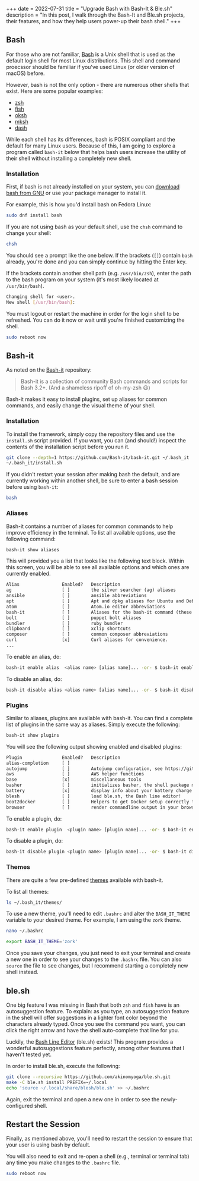 +++
date = 2022-07-31
title = "Upgrade Bash with Bash-It & Ble.sh"
description = "In this post, I walk through the Bash-It and Ble.sh projects, their features, and how they help users power-up their bash shell."
+++

## Bash

For those who are not familiar, 
[Bash](https://en.wikipedia.org/wiki/Bash_(Unix_shell)) is a Unix shell that is 
used as the default login shell for most Linux distributions. This shell and 
command proecssor should be familiar if you've used Linux (or older version of 
macOS) before.

However, bash is not the only option - there are numerous other shells that 
exist. Here are some popular examples:

- [zsh](https://en.wikipedia.org/wiki/Z_shell)
- [fish](https://en.wikipedia.org/wiki/Fish_(Unix_shell))
- [oksh](https://github.com/ibara/oksh)
- [mksh](https://wiki.gentoo.org/wiki/Mksh)
- [dash](https://en.wikipedia.org/wiki/Debian_Almquist_shell)

While each shell has its differences, bash is POSIX compliant and the default 
for many Linux users. Because of this, I am going to explore a program called 
`bash-it` below that helps bash users increase the utility of their shell 
without installing a completely new shell.

### Installation

First, if bash is not already installed on your system, you can [download bash 
from GNU](https://www.gnu.org/software/bash/) or use your package manager to 
install it.

For example, this is how you'd install bash on Fedora Linux:

```bash
sudo dnf install bash
```

If you are not using bash as your default shell, use the `chsh` command to 
change your shell:

```bash
chsh
```

You should see a prompt like the one below. If the brackets (`[]`) contain 
`bash` already, you're done and you can simply continue by hitting the Enter 
key.

If the brackets contain another shell path (e.g. `/usr/bin/zsh`), enter the path 
to the bash program on your system (it's most likely located at 
`/usr/bin/bash`).

```bash
Changing shell for <user>.
New shell [/usr/bin/bash]:
```

You must logout or restart the machine in order for the login shell to be 
refreshed. You can do it now or wait until you're finished customizing the 
shell.

```bash
sudo reboot now
```

## Bash-it

As noted on the [Bash-it](https://github.com/Bash-it/bash-it) repository:

> Bash-it is a collection of community Bash commands and scripts for Bash 3.2+. 
> (And a shameless ripoff of oh-my-zsh 😃)

Bash-it makes it easy to install plugins, set up aliases for common commands, 
and easily change the visual theme of your shell.

### Installation

To install the framework, simply copy the repository files and use the 
`install.sh` script provided. If you want, you can (and should!) inspect the 
contents of the installation script before you run it.

```bash
git clone --depth=1 https://github.com/Bash-it/bash-it.git ~/.bash_it
~/.bash_it/install.sh
```

If you didn't restart your session after making bash the default, and are 
currently working within another shell, be sure to enter a bash session before 
using `bash-it`:

```bash
bash
```

### Aliases

Bash-it contains a number of aliases for common commands to help improve 
efficiency in the terminal. To list all available options, use the following 
command:

```bash
bash-it show aliases
```

This will provided you a list that looks like the following text block. Within 
this screen, you will be able to see all available options and which ones are 
currently enabled.

```txt
Alias                Enabled?   Description
ag                   [ ]        the silver searcher (ag) aliases
ansible              [ ]        ansible abbreviations
apt                  [ ]        Apt and dpkg aliases for Ubuntu and Debian distros.
atom                 [ ]        Atom.io editor abbreviations
bash-it              [ ]        Aliases for the bash-it command (these aliases are automatically included with the "general" aliases)
bolt                 [ ]        puppet bolt aliases
bundler              [ ]        ruby bundler
clipboard            [ ]        xclip shortcuts
composer             [ ]        common composer abbreviations
curl                 [x]        Curl aliases for convenience.
...
```

To enable an alias, do:

```bash
bash-it enable alias  <alias name> [alias name]... -or- $ bash-it enable alias all
```

To disable an alias, do:

```bash
bash-it disable alias <alias name> [alias name]... -or- $ bash-it disable alias all
```

### Plugins

Similar to aliases, plugins are available with bash-it. You can find a complete 
list of plugins in the same way as aliases. Simply execute the following:

```bash
bash-it show plugins
```

You will see the following output showing enabled and disabled plugins:

```txt
Plugin               Enabled?   Description
alias-completion     [ ]
autojump             [ ]        Autojump configuration, see https://github.com/wting/autojump for more details
aws                  [ ]        AWS helper functions
base                 [x]        miscellaneous tools
basher               [ ]        initializes basher, the shell package manager
battery              [x]        display info about your battery charge level
blesh                [ ]        load ble.sh, the Bash line editor!
boot2docker          [ ]        Helpers to get Docker setup correctly for boot2docker
browser              [ ]        render commandline output in your browser
```

To enable a plugin, do:

```bash
bash-it enable plugin  <plugin name> [plugin name]... -or- $ bash-it enable plugin all
```

To disable a plugin, do:

```bash
bash-it disable plugin <plugin name> [plugin name]... -or- $ bash-it disable plugin all
```

### Themes

There are quite a few pre-defined 
[themes](https://bash-it.readthedocs.io/en/latest/themes-list/#list-of-themes) 
available with bash-it.

To list all themes:

```bash
ls ~/.bash_it/themes/
```

To use a new theme, you'll need to edit `.bashrc` and alter the `BASH_IT_THEME` 
variable to your desired theme. For example, I am using the `zork` theme.

```bash
nano ~/.bashrc
```

```bash
export BASH_IT_THEME='zork'
```

Once you save your changes, you just need to exit your terminal and create a new 
one in order to see your changes to the `.bashrc` file. You can also `source` 
the file to see changes, but I recommend starting a completely new shell 
instead.

## ble.sh

One big feature I was missing in Bash that both `zsh` and `fish` have is an 
autosuggestion feature. To explain: as you type, an autosuggestion feature in 
the shell will offer suggestions in a lighter font color beyond the characters 
already typed. Once you see the command you want, you can click the right arrow 
and have the shell auto-complete that line for you.

Luckily, the [Bash Line Editor](https://github.com/akinomyoga/ble.sh) (ble.sh) 
exists! This program provides a wonderful autosuggestions feature perfectly, 
among other features that I haven't tested yet.

In order to install ble.sh, execute the following:

```bash
git clone --recursive https://github.com/akinomyoga/ble.sh.git
make -C ble.sh install PREFIX=~/.local
echo 'source ~/.local/share/blesh/ble.sh' >> ~/.bashrc
```

Again, exit the terminal and open a new one in order to see the newly-configured 
shell.

## Restart the Session

Finally, as mentioned above, you'll need to restart the session to ensure that 
your user is using bash by default.

You will also need to exit and re-open a shell (e.g., terminal or terminal tab) 
any time you make changes to the `.bashrc` file.

```bash
sudo reboot now
```
